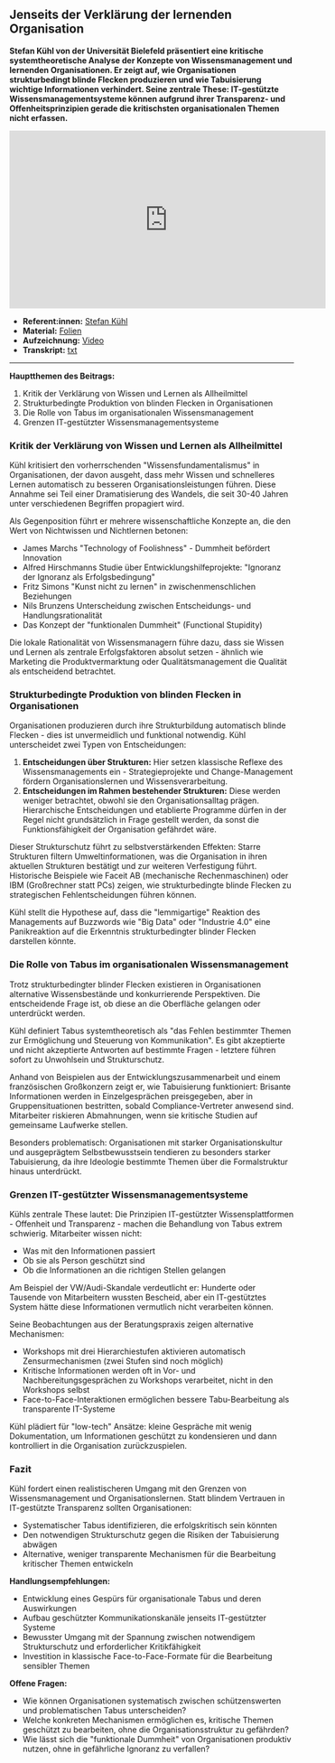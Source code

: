 ## Jenseits der Verklärung der lernenden Organisation

**Stefan Kühl von der Universität Bielefeld präsentiert eine kritische systemtheoretische Analyse der Konzepte von Wissensmanagement und lernenden Organisationen. Er zeigt auf, wie Organisationen strukturbedingt blinde Flecken produzieren und wie Tabuisierung wichtige Informationen verhindert. Seine zentrale These: IT-gestützte Wissensmanagementsysteme können aufgrund ihrer Transparenz- und Offenheitsprinzipien gerade die kritischsten organisationalen Themen nicht erfassen.**

<iframe width="560" height="315" src="https://www.youtube-nocookie.com/embed/x1C2xgGHyvE?si=K_YP1VsCry9XoJCl" title="YouTube video player" frameborder="0" allow="accelerometer; autoplay; clipboard-write; encrypted-media; gyroscope; picture-in-picture; web-share" referrerpolicy="strict-origin-when-cross-origin" allowfullscreen></iframe>

* **Referent:innen:** [Stefan Kühl](https://www.linkedin.com/in/stefan-k%C3%BChl-7875213/)
* **Material:** [Folien](https://cloud.cogneon.de/s/jqqo9ZsaMpefzyk)
* **Aufzeichnung:** [Video](https://www.youtube.com/watch?v=x1C2xgGHyvE&list=PLsDEDkLIwmRxlOVfw5CrZcOMCPSw2p8nF&index=6)
* **Transkript:** [txt](2-2-kuehl.txt)

---

**Hauptthemen des Beitrags:**

1. Kritik der Verklärung von Wissen und Lernen als Allheilmittel
1. Strukturbedingte Produktion von blinden Flecken in Organisationen
1. Die Rolle von Tabus im organisationalen Wissensmanagement
1. Grenzen IT-gestützter Wissensmanagementsysteme

### Kritik der Verklärung von Wissen und Lernen als Allheilmittel

Kühl kritisiert den vorherrschenden "Wissensfundamentalismus" in Organisationen, der davon ausgeht, dass mehr Wissen und schnelleres Lernen automatisch zu besseren Organisationsleistungen führen. Diese Annahme sei Teil einer Dramatisierung des Wandels, die seit 30-40 Jahren unter verschiedenen Begriffen propagiert wird.

Als Gegenposition führt er mehrere wissenschaftliche Konzepte an, die den Wert von Nichtwissen und Nichtlernen betonen:

- James Marchs "Technology of Foolishness" - Dummheit befördert Innovation
- Alfred Hirschmanns Studie über Entwicklungshilfeprojekte: "Ignoranz der Ignoranz als Erfolgsbedingung"
- Fritz Simons "Kunst nicht zu lernen" in zwischenmenschlichen Beziehungen
- Nils Brunzens Unterscheidung zwischen Entscheidungs- und Handlungsrationalität
- Das Konzept der "funktionalen Dummheit" (Functional Stupidity)

Die lokale Rationalität von Wissensmanagern führe dazu, dass sie Wissen und Lernen als zentrale Erfolgsfaktoren absolut setzen - ähnlich wie Marketing die Produktvermarktung oder Qualitätsmanagement die Qualität als entscheidend betrachtet.

### Strukturbedingte Produktion von blinden Flecken in Organisationen

Organisationen produzieren durch ihre Strukturbildung automatisch blinde Flecken - dies ist unvermeidlich und funktional notwendig. Kühl unterscheidet zwei Typen von Entscheidungen:

1. **Entscheidungen über Strukturen:** Hier setzen klassische Reflexe des Wissensmanagements ein - Strategieprojekte und Change-Management fördern Organisationslernen und Wissensverarbeitung.
2. **Entscheidungen im Rahmen bestehender Strukturen:** Diese werden weniger betrachtet, obwohl sie den Organisationsalltag prägen. Hierarchische Entscheidungen und etablierte Programme dürfen in der Regel nicht grundsätzlich in Frage gestellt werden, da sonst die Funktionsfähigkeit der Organisation gefährdet wäre.

Dieser Strukturschutz führt zu selbstverstärkenden Effekten: Starre Strukturen filtern Umweltinformationen, was die Organisation in ihren aktuellen Strukturen bestätigt und zur weiteren Verfestigung führt. Historische Beispiele wie Faceit AB (mechanische Rechenmaschinen) oder IBM (Großrechner statt PCs) zeigen, wie strukturbedingte blinde Flecken zu strategischen Fehlentscheidungen führen können.

Kühl stellt die Hypothese auf, dass die "lemmigartige" Reaktion des Managements auf Buzzwords wie "Big Data" oder "Industrie 4.0" eine Panikreaktion auf die Erkenntnis strukturbedingter blinder Flecken darstellen könnte.

### Die Rolle von Tabus im organisationalen Wissensmanagement

Trotz strukturbedingter blinder Flecken existieren in Organisationen alternative Wissensbestände und konkurrierende Perspektiven. Die entscheidende Frage ist, ob diese an die Oberfläche gelangen oder unterdrückt werden.

Kühl definiert Tabus systemtheoretisch als "das Fehlen bestimmter Themen zur Ermöglichung und Steuerung von Kommunikation". Es gibt akzeptierte und nicht akzeptierte Antworten auf bestimmte Fragen - letztere führen sofort zu Unwohlsein und Strukturschutz.

Anhand von Beispielen aus der Entwicklungszusammenarbeit und einem französischen Großkonzern zeigt er, wie Tabuisierung funktioniert: Brisante Informationen werden in Einzelgesprächen preisgegeben, aber in Gruppensituationen bestritten, sobald Compliance-Vertreter anwesend sind. Mitarbeiter riskieren Abmahnungen, wenn sie kritische Studien auf gemeinsame Laufwerke stellen.

Besonders problematisch: Organisationen mit starker Organisationskultur und ausgeprägtem Selbstbewusstsein tendieren zu besonders starker Tabuisierung, da ihre Ideologie bestimmte Themen über die Formalstruktur hinaus unterdrückt.

### Grenzen IT-gestützter Wissensmanagementsysteme

Kühls zentrale These lautet: Die Prinzipien IT-gestützter Wissensplattformen - Offenheit und Transparenz - machen die Behandlung von Tabus extrem schwierig. Mitarbeiter wissen nicht:

- Was mit den Informationen passiert
- Ob sie als Person geschützt sind
- Ob die Informationen an die richtigen Stellen gelangen

Am Beispiel der VW/Audi-Skandale verdeutlicht er: Hunderte oder Tausende von Mitarbeitern wussten Bescheid, aber ein IT-gestütztes System hätte diese Informationen vermutlich nicht verarbeiten können.

Seine Beobachtungen aus der Beratungspraxis zeigen alternative Mechanismen:

- Workshops mit drei Hierarchiestufen aktivieren automatisch Zensurmechanismen (zwei Stufen sind noch möglich)
- Kritische Informationen werden oft in Vor- und Nachbereitungsgesprächen zu Workshops verarbeitet, nicht in den Workshops selbst
- Face-to-Face-Interaktionen ermöglichen bessere Tabu-Bearbeitung als transparente IT-Systeme

Kühl plädiert für "low-tech" Ansätze: kleine Gespräche mit wenig Dokumentation, um Informationen geschützt zu kondensieren und dann kontrolliert in die Organisation zurückzuspielen.

### Fazit

Kühl fordert einen realistischeren Umgang mit den Grenzen von Wissensmanagement und Organisationslernen. Statt blindem Vertrauen in IT-gestützte Transparenz sollten Organisationen:

- Systematischer Tabus identifizieren, die erfolgskritisch sein könnten
- Den notwendigen Strukturschutz gegen die Risiken der Tabuisierung abwägen
- Alternative, weniger transparente Mechanismen für die Bearbeitung kritischer Themen entwickeln

**Handlungsempfehlungen:**

- Entwicklung eines Gespürs für organisationale Tabus und deren Auswirkungen
- Aufbau geschützter Kommunikationskanäle jenseits IT-gestützter Systeme
- Bewusster Umgang mit der Spannung zwischen notwendigem Strukturschutz und erforderlicher Kritikfähigkeit
- Investition in klassische Face-to-Face-Formate für die Bearbeitung sensibler Themen

**Offene Fragen:**

- Wie können Organisationen systematisch zwischen schützenswerten und problematischen Tabus unterscheiden?
- Welche konkreten Mechanismen ermöglichen es, kritische Themen geschützt zu bearbeiten, ohne die Organisationsstruktur zu gefährden?
- Wie lässt sich die "funktionale Dummheit" von Organisationen produktiv nutzen, ohne in gefährliche Ignoranz zu verfallen?